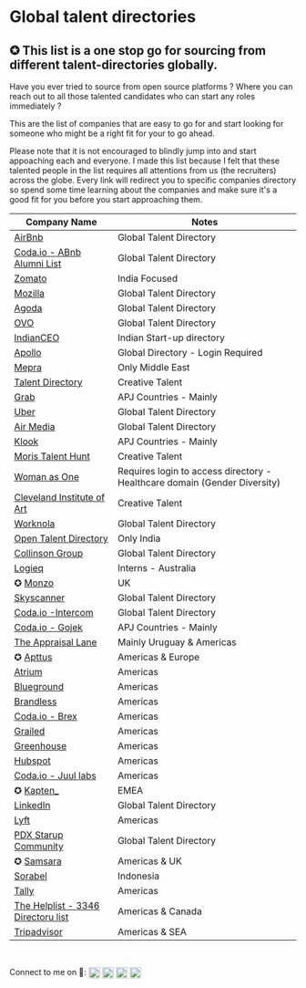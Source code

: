 # Global talent directories
<h2 align="centre">✪ This list is a one stop go for sourcing from different talent-directories globally.</h2> 



Have you ever tried to source from open source platforms ? Where you can reach out to all those talented candidates who can start any roles immediately ? 

This are the list of companies that are easy to go for and start looking for someone who might be a right fit for your to go ahead.

Please note that it is not encouraged to blindly jump into and start appoaching each and everyone. I made this list because I felt that these talented people in the list requires all attentions from us (the recruiters) across the globe. Every link will redirect you to specific companies directory so spend some time learning about the companies and make sure it's a good fit for you before you start approaching them.
<!-- BEGIN DATA -->
| Company Name | Notes |
| --- | --- |
| [AirBnb](https://www.airbnb.co.in/d/talent?function=&location=&employmentType=ft&uuid=&relocation=&remote=&page=1) | Global Talent Directory |
| [Coda.io - ABnb Alumni List](https://coda.io/@kenny/airbnb-alumni-list) | Global Talent Directory |
| [Zomato](https://www.zomato.com/alumni-talent-directory) | India Focused|
| [Mozilla](https://talentdirectory.mozilla.org/?fbclid=IwAR1KVybUD5swQskLelQ-_5hGaBgxJOBGVUzM44s33NgEU6Fzh7BKv8Lwu4E) | Global Talent Directory|
| [Agoda](https://sites.google.com/view/agodatalentdirectory/) | Global Talent Directory|
| [OVO](https://talentdirectory.ovo.com/) | Global Talent Directory|
| [IndianCEO](https://www.indianceo.in/ceo-startup-directory/) | Indian Start-up directory|
| [Apollo](https://app.apollo.io/#/onboarding/bulk) |Global Directory - Login Required|
| [Mepra](http://www.mepra.org/talentdirectory) |Only Middle East|
| [Talent Directory](https://talentdirectory.net/directory/) |Creative Talent |
| [Grab](https://grab.careers/talent-directory/) |APJ Countries - Mainly |
| [Uber](https://www.uber.com/talent/) |Global Talent Directory |
| [Air Media](https://airmedia.org/talent#filtered) |Global Talent Directory |
| [Klook](https://www.klookcareers.com/talent-directory) |APJ Countries - Mainly |
| [Moris Talent Hunt](https://www.moristalenthunt.com/talent-directory) |Creative Talent  |
| [Woman as One](https://womenasone.org/register/) |Requires login to access directory - Healthcare domain (Gender Diversity)  |
| [Cleveland Institute of Art](https://www.cia.edu/career-center/for-employers/2019-talent-directory) |Creative Talent  |
| [Worknola](https://worknola.com/talent/results) |Global Talent Directory  |
| [Open Talent Directory](https://opentalentdirectory.com) |Only India |
| [Collinson Group](https://collinsongroup.teamtailor.com/pages/talent-directory-58a0cab5-e80e-4a2f-8c92-d2072a2b50b7) |Global Talent Directory |
| [Logieq](https://www.logieq.com/talent-directory) |Interns - Australia|
| ✪ [Monzo](https://talent.monzo.com) |UK|
| [Skyscanner](https://talent.skyscanner.net/?utm_source=twitter&utm_medium=social&utm_campaign=os_EMEA_uk_twitter_other_feed_static_talent-directory_11082020_&utm_content=other&linkId=96769412) |Global Talent Directory|
| [Coda.io -Intercom](https://coda.io/@michelle/intercoms-talent-directory/talent-directory-2) |Global Talent Directory|
| [Coda.io - Gojek](https://coda.io/@gojektalentdirectory/alumni-directory) |APJ Countries - Mainly |
| [The Appraisal Lane](https://www.theappraisallane.com/talent) | Mainly Uruguay & Americas  |
| ✪ [Apttus](https://docs.google.com/spreadsheets/d/1V5eofmdw7vtlD3_BiOTLZfpmGnnoF8xPTrPVQN3Q-pY/edit#gid=1074490769) |  Americas & Europe  |
| [Atrium](https://docs.google.com/spreadsheets/d/1eCCuNPHB5fybtclUSD2G-n1HtrMOifjW3wKADPfAC4Y/edit#gid=908246692) |  Americas |
| [Blueground](https://docs.google.com/spreadsheets/d/1P8KKuKCg7aUNRKhs_pyJiJFauTbiT2rOPgrUxBUP8Uo/edit#gid=0) |  Americas |
| [Brandless](https://docs.google.com/spreadsheets/d/1LOm8ZXy36ZNgOgPthgiuHmPxZKDkaM9WeS2LnFGiCis/edit#gid=0) |  Americas |
| [Coda.io - Brex](https://coda.io/@brex-people/alumni) | Americas |
| [Grailed](https://docs.google.com/spreadsheets/d/1a0p2xPhvt4KIvYT0r6-sGX0f-yib93CHd2Rt3OpLwlE/edit?fbclid=IwAR1BhAcRXdrcA3M5lu_Q1ZDcZDotolqUWmhwC2e1zjVJLG4_LzeCdsGHmqM#gid=0) |  Americas |
| [Greenhouse](https://docs.google.com/spreadsheets/d/19rYm0u-OY7l8uO7TlywOrDaXRnpAD9VeGkVQa8nZEXc/edit?fbclid=IwAR1LiUEGIcNvX86UDrM1BzklXyf1C832_OjwlVTT-hK0Yj_elvTJorc-cEQ#gid=0) |  Americas |
| [Hubspot](https://docs.google.com/spreadsheets/d/1VLZqJg18KodAQhPIPK0NjtWxr7uloGncNDdbt3wi5Xw/htmlview) |  Americas |
| [Coda.io - Juul labs](https://coda.io/@juul/juul-alumni-list) | Americas |
| ✪ [Kapten_](https://talents.kapten.com) |EMEA|
| [LinkedIn](https://www.linkedin.com/company/linkedin/recent-alumni/?start=0) |Global Talent Directory  |
| [Lyft](https://docs.google.com/spreadsheets/d/1k3IW_qrwW02widDcfdXIL0PHt5pwN-IaQkUMYIhKpWU/htmlview#) |  Americas |
| [PDX Starup Community](https://docs.google.com/spreadsheets/d/1tWXVCPIAmW8NTaslA6zUivX7ph1OV7lq8fla1nLfC9U/edit#gid=853911755) | Global Talent Directory  |
| ✪ [Samsara](https://www.samsara.com/alumni/) |Americas & UK|
| [Sorabel](https://airtable.com/shrosFWE67oLVFoOs/tblA1SLHZlXJmbFix) |Indonesia|
| [Tally](https://docs.google.com/spreadsheets/d/13uA1p1YdVI0Iuk2BQlA-vSFvht4dUTetipyP1Nt-hjQ/edit#gid=0) |Americas|
| [The Helplist - 3346 Directoru list](https://airtable.com/shrtUXqWvxHF9HUkj/tblu64pkqYbWUFKxA?fbclid=IwAR33TsLlQF2PHlZJ9iGYeu2Vz9rxLdPmBP_pDq1aFVMp0cX_xqlQHNWXsrg) |Americas & Canada|
| [Tripadvisor](https://sites.google.com/view/tripadvisoremployer) |Americas & SEA|


<br />
<p align="left">Connect to me on 🔗:
<a href="https://twitter.com/Arindamdeb3000" target="blank"><img align="center" src="https://cdn.jsdelivr.net/npm/simple-icons@3.0.1/icons/twitter.svg" alt="Arindamdeb2000" height="20" width="20" /></a>
<a href="https://linkedin.com/in/arindamdeb" target="blank"><img align="center" src="https://cdn.jsdelivr.net/npm/simple-icons@3.0.1/icons/linkedin.svg" alt="Arindamdeb2000" height="20" width="20" /></a>
<a href="https://fb.com/Arindamdeb3000" target="blank"><img align="center" src="https://cdn.jsdelivr.net/npm/simple-icons@3.0.1/icons/facebook.svg" alt="Arindamdeb2000" height="20" width="20" /></a>
<a href="https://instagram.com/Arindamdeb3000" target="blank"><img align="center" src="https://cdn.jsdelivr.net/npm/simple-icons@3.0.1/icons/instagram.svg" alt="Arindamdeb2000" height="20" width="20" /></a>
</p>
